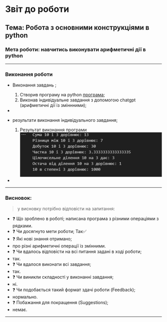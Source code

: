 # Звіт до роботи
## Тема: Робота з основними конструкціями в python 
### Мета роботи: навчитись виконувати арифметичні дії в python

---
### Виконання роботи
*   Виконання завдань ;
    1. Створив  програму на python  [програма](1py.ipynb);
    1. Виконав індивідуальне завдання з допомогою chatgpt (арифметичні дії із зміннними);

* 

* результати виконання індивідуального завдання;
    1. Результат виконання програми ![Результат виконання програми](Screenshot_6.png) 
*  
---
### Висновок:
> у висновку потрібно відповісти на запитання:

- :question: Що зроблено в роботі;
написана програма з різними операціями з рядками.
- :question: Чи досягнуто мети роботи;
Так✅
- :question: Які нові знання отримано;
- про різні  арифметичні операції із змінними.
- :question: Чи вдалось відповісти на всі питання задані в ході роботи;
- так.
- :question: Чи вдалося виконати всі завдання;
- так.
- :question: Чи виникли складності у виконанні завдання;
- ні.
- :question: Чи подобається такий формат здачі роботи (Feedback);
- нормально. 
- :question: Побажання для покращення (Suggestions);
- немає.
---